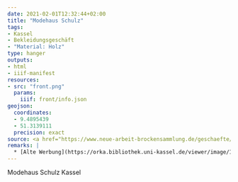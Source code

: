 ```yaml
---
date: 2021-02-01T12:32:44+02:00
title: "Modehaus Schulz"
tags:
- Kassel
- Bekleidungsgeschäft
- "Material: Holz"
type: hanger
outputs:
- html
- iiif-manifest
resources:
- src: "front.png"
  params:
    iiif: front/info.json
geojson:
  coordinates:
  - 9.4895439
  - 51.3139111
  precision: exact
source: <a href="https://www.neue-arbeit-brockensammlung.de/geschaefte/gebrauchtmoebelkaufhaus/">Brockensammlung</a>
remarks: |
  * [Alte Werbung](https://orka.bibliothek.uni-kassel.de/viewer/image/1382947338432_1963/490/)
---
```

Modehaus Schulz Kassel
